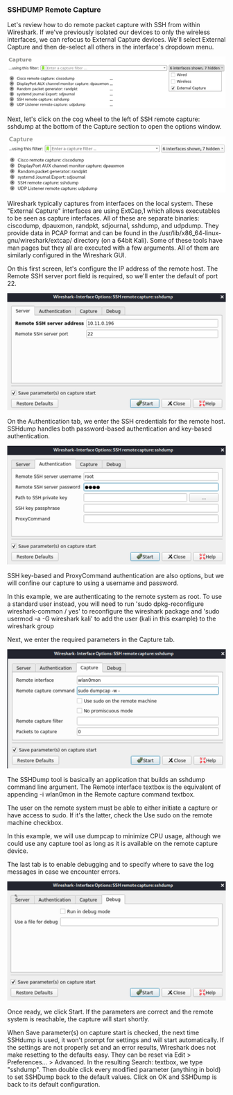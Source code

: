 ### SSHDUMP Remote Capture

Let's review how to do remote packet capture with SSH from within Wireshark. If we've previously isolated our devices to only the wireless interfaces, we can refocus to External Capture devices. We'll select External Capture and then de-select all others in the interface's dropdown menu.

![SSHDump](/assets/img/Pasted-image-20230925232200.png)

Next, let's click on the cog wheel to the left of SSH remote capture: sshdump at the bottom of the Capture section to open the options window.

![External-Interfaces](/assets/img/Pasted-image-20230925232238.png)

Wireshark typically captures from interfaces on the local system. These "External Capture" interfaces are using ExtCap,1 which allows executables to be seen as capture interfaces. All of these are separate binaries: ciscodump, dpauxmon, randpkt, sdjournal, sshdump, and udpdump. They provide data in PCAP format and can be found in the /usr/lib/x86_64-linux-gnu/wireshark/extcap/ directory (on a 64bit Kali). Some of these tools have man pages but they all are executed with a few arguments. All of them are similarly configured in the Wireshark GUI.

On this first screen, let's configure the IP address of the remote host. The Remote SSH server port field is required, so we'll enter the default of port 22.

![Configuring-sshdump](/assets/img/Pasted-image-20230925232310.png)

On the Authentication tab, we enter the SSH credentials for the remote host. SSHdump handles both password-based authentication and key-based authentication.

![Authentication-tab](/assets/img/Pasted-image-20230925232350.png)

SSH key-based and ProxyCommand authentication are also options, but we will confine our capture to using a username and password.

In this example, we are authenticating to the remote system as root. To use a standard user instead, you will need to run 'sudo dpkg-reconfigure wireshark-common / yes' to reconfigure the wireshark package and 'sudo usermod -a -G wireshark kali' to add the user (kali in this example) to the wireshark group

Next, we enter the required parameters in the Capture tab.

![SSHDump-capture](/assets/img/Pasted-image-20230925232424.png)

The SSHDump tool is basically an application that builds an sshdump command line argument. The Remote interface textbox is the equivalent of appending -i wlan0mon in the Remote capture command textbox.

The user on the remote system must be able to either initiate a capture or have access to sudo. If it's the latter, check the Use sudo on the remote machine checkbox.

In this example, we will use dumpcap to minimize CPU usage, although we could use any capture tool as long as it is available on the remote capture device.

The last tab is to enable debugging and to specify where to save the log messages in case we encounter errors.

![sshdump-debug](/assets/img/Pasted-image-20230925232515.png)

Once ready, we click Start. If the parameters are correct and the remote system is reachable, the capture will start shortly.

When Save parameter(s) on capture start is checked, the next time SSHdump is used, it won't prompt for settings and will start automatically. If the settings are not properly set and an error results, Wireshark does not make resetting to the defaults easy. They can be reset via Edit > Preferences... > Advanced. In the resulting Search: textbox, we type "sshdump". Then double click every modified parameter (anything in bold) to set SSHDump back to the default values. Click on OK and SSHDump is back to its default configuration.